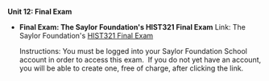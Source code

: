 **Unit 12: Final Exam** <span id="12"></span> 
-   **Final Exam: The Saylor Foundation's HIST321 Final Exam**
    Link: The Saylor Foundation's [HIST321 Final
    Exam](http://school.saylor.org/mod/quiz/view.php?id=308)  
      
     Instructions: You must be logged into your Saylor Foundation School
    account in order to access this <span class="il">exam</span>.  If
    you do not yet have an account, you will be able to create one, free
    of charge, after clicking the link.


